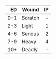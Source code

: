 |**ED** | Wound   | **IP** | 
|------:| -----   | ------:| 
| 0-1   | Scratch |      - | 
| 2-3   | Light   |      1 | 
| 4-6   | Serious |      2 |  
| 7-9   | Heavy   |      4 | 
| 10+   | Deadly  |      - | 
